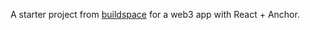 A starter project from [buildspace](https://app.buildspace.so/home) for a web3 app with React + Anchor.